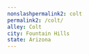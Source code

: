 ```yaml
---
﻿nonslashpermalink2: colt
permalink2: /colt/
alley: Colt
city: Fountain Hills
state: Arizona
---
```

